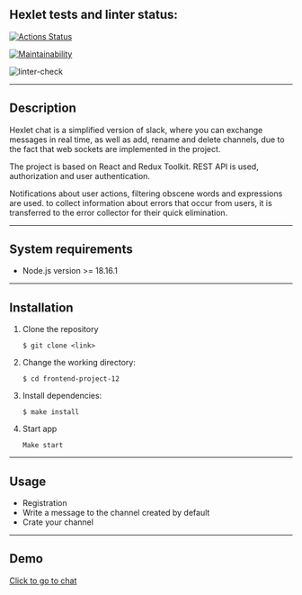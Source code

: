 ## Hexlet tests and linter status:

[![Actions Status](https://github.com/TemaGolovin/frontend-project-12/workflows/hexlet-check/badge.svg)](https://github.com/TemaGolovin/frontend-project-12/actions)

[![Maintainability](https://api.codeclimate.com/v1/badges/35de5d3c85c834285e76/maintainability)](https://codeclimate.com/github/TemaGolovin/frontend-project-12/maintainability)

![linter-check](https://github.com/TemaGolovin/frontend-project-12/actions/workflows/linter-check.yml/badge.svg)

---

## Description

Hexlet chat is a simplified version of slack, where you can exchange messages in real time, as well as add, rename and delete channels, due to the fact that web sockets are implemented in the project.

The project is based on React and Redux Toolkit. REST API is used, authorization and user authentication.

Notifications about user actions, filtering obscene words and expressions are used. to collect information about errors that occur from users, it is transferred to the error collector for their quick elimination.

---
## System requirements  
- Node.js version >= 18.16.1
---

## Installation

1. Clone the repository
   ```
   $ git clone <link>
   ```
2. Change the working directory:
   ```
   $ cd frontend-project-12
   ```
3. Install dependencies:
   ```
   $ make install
   ```
4. Start app
   ```
   Make start
   ```

---

## Usage

- Registration
- Write a message to the channel created by default
- Crate your channel

---

## Demo

[Сlick to go to chat](https://frontend-project-12-production-d3e2.up.railway.app/)
